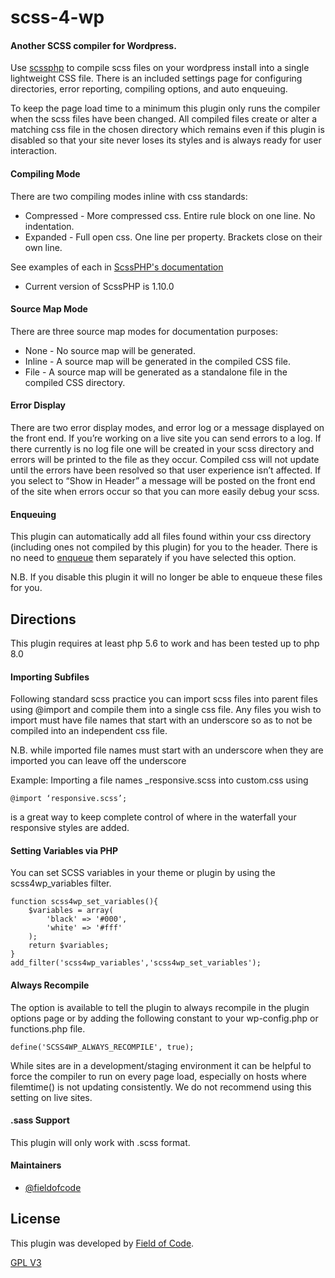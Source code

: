 # scss-4-wp

#### Another SCSS compiler for Wordpress.

Use [scssphp](https://github.com/scssphp/scssphp) to compile scss files on your wordpress install into a single lightweight CSS file.  There is an included settings page for configuring directories, error reporting, compiling options, and auto enqueuing.

To keep the page load time to a minimum this plugin only runs the compiler when the scss files have been changed. All compiled files create or alter a matching css file in the chosen directory which remains even if this plugin is disabled so that your site never loses its styles and is always ready for user interaction.



#### Compiling Mode

There are two compiling modes inline with css standards:

- Compressed - More compressed css. Entire rule block on one line. No indentation.
- Expanded - Full open css. One line per property. Brackets close on their own line.

See examples of each in [ScssPHP's documentation](http://scssphp.github.io/scssphp)

- Current version of ScssPHP is 1.10.0

#### Source Map Mode

There are three source map modes for documentation purposes:

- None - No source map will be generated.
- Inline - A source map will be generated in the compiled CSS file.
- File - A source map will be generated as a standalone file in the compiled CSS directory.

#### Error Display

There are two error display modes, and error log or a message displayed on the front end.  If you’re working on a live site you can send errors to a log.  If there currently is no log file one will be created in your scss directory and errors will be printed to the file as they occur.  Compiled css will not update until the errors have been resolved so that user experience isn’t affected.  If you select to “Show in Header” a message will be posted on the front end of the site when errors occur so that you can more easily debug your scss.

#### Enqueuing

This plugin can automatically add all files found within your css directory (including ones not compiled by this plugin) for you to the header.  There is no need to [enqueue](http://codex.wordpress.org/Function_Reference/wp_enqueue_style) them separately if you have selected this option.

N.B. If you disable this plugin it will no longer be able to enqueue these files for you.


## Directions

This plugin requires at least php 5.6 to work and has been tested up to php 8.0

#### Importing Subfiles

Following standard scss practice you can import scss files into parent files using @import and compile them into a single css file.  Any files you wish to import must have file names that start with an underscore so as to not be compiled into an independent css file.

N.B. while imported file names must start with an underscore when they are imported you can leave off the underscore

Example: Importing a file names _responsive.scss into custom.css using

    @import ‘responsive.scss’;   

is a great way to keep complete control of where in the waterfall your responsive styles are added.

#### Setting Variables via PHP

You can set SCSS variables in your theme or plugin by using the scss4wp_variables filter.

    function scss4wp_set_variables(){
        $variables = array(
            'black' => '#000',
            'white' => '#fff'
        );
        return $variables;
    }
    add_filter('scss4wp_variables','scss4wp_set_variables');

#### Always Recompile

The option is available to tell the plugin to always recompile in the plugin options page or by adding the following constant to your wp-config.php or functions.php file.

    define('SCSS4WP_ALWAYS_RECOMPILE', true);

While sites are in a development/staging environment it can be helpful to force the compiler to run on every page load, especially on hosts where filemtime() is not updating consistently.  We do not recommend using this setting on live sites.

#### .sass Support

This plugin will only work with .scss format.

#### Maintainers

- [@fieldofcode](https://fieldofcode.com)


## License

This plugin was developed by [Field of Code](https://fieldofcode.com/).

[GPL V3](http://www.gnu.org/copyleft/gpl.html)
